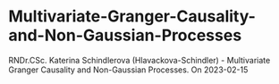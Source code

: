 # Multivariate-Granger-Causality-and-Non-Gaussian-Processes

RNDr.CSc. Katerina Schindlerova (Hlavackova-Schindler) - Multivariate Granger Causality and Non-Gaussian Processes.
On  2023-02-15
